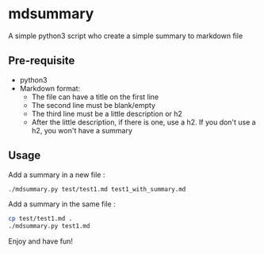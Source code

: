 # mdsummary

A simple python3 script who create a simple summary to markdown file

## Pre-requisite

- python3
- Markdown format:
  - The file can have a title on the first line
  - The second line must be blank/empty
  - The third line must be a little description or h2
  - After the little description, if there is one, use a h2.
If you don't use a h2, you won't have a summary

## Usage

Add a summary in a new file :

```bash
./mdsummary.py test/test1.md test1_with_summary.md
```

Add a summary in the same file :

```bash
cp test/test1.md .
./mdsummary.py test1.md
```

Enjoy and have fun!
